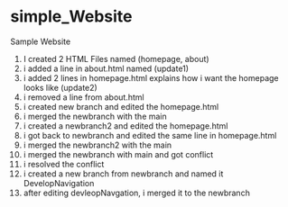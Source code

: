 # simple_Website
Sample Website
1) I created 2 HTML Files named (homepage, about)
2) i added a line in about.html named (update1)
3) i added 2 lines in homepage.html explains how i want the homepage looks like (update2)
4) i removed a line from about.html 
5) i created new branch and edited the homepage.html
6) i merged the newbranch with the main
7) i created a newbranch2 and edited the homepage.html
8) i got back to newbranch and edited the same line in homepage.html
9) i merged the newbranch2 with the main
10) i merged the newbranch with main and got conflict
11) i resolved the conflict
12) i created a new branch from newbranch and named it DevelopNavigation
13) after editing devleopNavgation, i merged it to the newbranch
